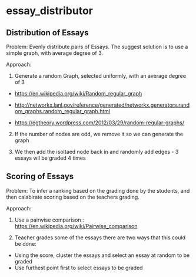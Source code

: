 essay_distributor
===


Distribution of Essays
----
Problem: Evenly distribute pairs of Essays. The suggest solution is to use a  simple graph, with average degree of 3.

Approach:

1. Generate a random Graph, selected uniformly, with an average degree of 3


- https://en.wikipedia.org/wiki/Random_regular_graph

- http://networkx.lanl.gov/reference/generated/networkx.generators.random_graphs.random_regular_graph.html

- https://egtheory.wordpress.com/2012/03/29/random-regular-graphs/

2. If the number of nodes are odd, we remove it so we can generate the graph

3. We then add the isoltaed node back in and randomly add edges - 3 essays wil be graded 4 times


Scoring of Essays
---

Problem: To infer a ranking based on the grading done by the students, and then calabirate scoring based on the teachers grading.

Approach: 
1. Use a pairwise comparison :
https://en.wikipedia.org/wiki/Pairwise_comparison 


2. Teacher grades some of the essays there are two ways that this could be done:
 - Using the score, cluster the essays and select an essay at random to be graded
 - Use furthest point first to select essays to be graded
